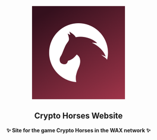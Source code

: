 <div align="center">
  <img src="./public/icon.png" width=250>
  <h2>Crypto Horses Website</h2>
  <strong>✨ Site for the game Crypto Horses in the WAX network ✨</strong>
</div>
